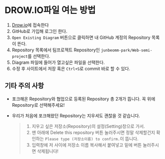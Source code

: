 # DROW.IO파일 여는 방법

1. [Drow.io](https://www.draw.io/)에 접속한다
2. GitHub로 가입해 로그인 한다.
3. `Open Existing Diagram` 버튼으로 클릭하면 내 GitHub 계정의 Repository 목록이 뜬다.
4. Repository 목록에서 팀프로젝트 Repository인 `junbeomm-park/Web-semi-project`를 선택한다.
5. Diagram 파일에 들어가 열고싶은 파일을 선택한다.
6. 수정 후 사이트에서 저장 혹은 `Ctrl+S`로 commit 바로 할 수 있다.

## 기타 주의 사항

* 포크해온 Repository와 협업으로 등록된 Repository 총 2개가 뜹니다. 꼭 위에 Repository로 선택해주세요!

* 우리가 처음에 포크해왔던 Repository는 지우셔도 괜찮을 것 같습니다.

  > 1. 지우고 싶은 저장소(Repository)의 설정(Setting)창으로 가서.
  > 2. 맨 아래에 Delete this repository 버튼 눌러주시면 정말 삭제할건지 확인하는 `Please type (저장소이름) to confirm.`이 뜹니다.
  > 3. 입력창에 저 사이에 저장소 이름 복사해서 붙여넣고 밑에 버튼 눌러주시면 삭제됩니다!

